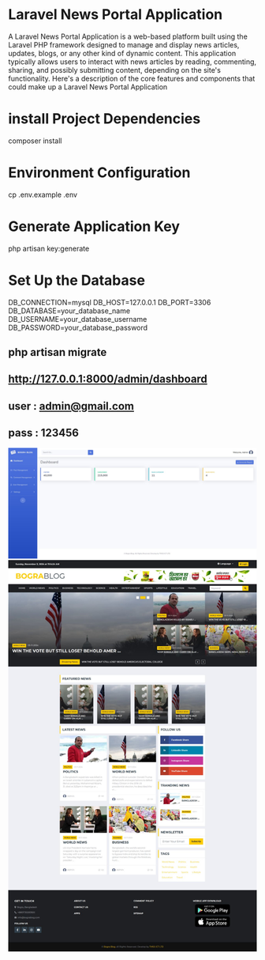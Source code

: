 # Laravel News Portal Application 
A Laravel News Portal Application is a web-based platform built using the Laravel PHP framework designed to manage and display news articles, updates, blogs, or any other kind of dynamic content. This application typically allows users to interact with news articles by reading, commenting, sharing, and possibly submitting content, depending on the site's functionality.
Here's a description of the core features and components that could make up a Laravel News Portal Application

# install Project Dependencies
composer install

# Environment Configuration
cp .env.example .env

# Generate Application Key
php artisan key:generate

# Set Up the Database
DB_CONNECTION=mysql
DB_HOST=127.0.0.1
DB_PORT=3306
DB_DATABASE=your_database_name
DB_USERNAME=your_database_username
DB_PASSWORD=your_database_password

## php artisan migrate

## http://127.0.0.1:8000/admin/dashboard
## user : admin@gmail.com
## pass : 123456

![Alt Text](/public/news.jpeg)
![Alt Text](/public/news1.jpeg)